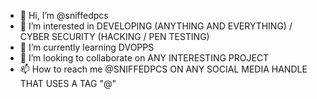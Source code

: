 - 👋 Hi, I’m @sniffedpcs
- 👀 I’m interested in DEVELOPING (ANYTHING AND EVERYTHING) / CYBER SECURITY (HACKING / PEN TESTING)
- 🌱 I’m currently learning DVOPPS
- 💞️ I’m looking to collaborate on ANY INTERESTING PROJECT
- 📫 How to reach me @SNIFFEDPCS ON ANY SOCIAL MEDIA HANDLE THAT USES A TAG "@"

<!---
sniffedpcs/sniffedpcs is a ✨ special ✨ repository because its `README.md` (this file) appears on your GitHub profile.
You can click the Preview link to take a look at your changes.
--->
